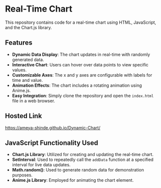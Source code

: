 # Real-Time Chart

This repository contains code for a real-time chart using HTML, JavaScript, and the Chart.js library.

## Features

- **Dynamic Data Display**: The chart updates in real-time with randomly generated data.
- **Interactive Chart**: Users can hover over data points to view specific values.
- **Customizable Axes**: The x and y axes are configurable with labels for time and value.
- **Animation Effects**: The chart includes a rotating animation using Anime.js.
- **Easy Integration**: Simply clone the repository and open the `index.html` file in a web browser.

## Hosted Link
https://ameya-shinde.github.io/Dynamic-Chart/

## JavaScript Functionality Used

- **Chart.js Library**: Utilized for creating and updating the real-time chart.
- **SetInterval**: Used to repeatedly call the `addData` function at a specified interval for live data updates.
- **Math.random()**: Used to generate random data for demonstration purposes.
- **Anime.js Library**: Employed for animating the chart element.
